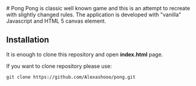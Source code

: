<snippet>
  <content>
# Pong
Pong is classic well known game and this is an attempt to recreate with slightly changed rules.
The application is developed with "vanilla" Javascript and HTML 5 canvas element.




## Installation
It is enough to clone this repository and open **index.html** page.

If you want to clone repository please use:
```
git clone https://github.com/Alexashooo/pong.git
```

  </content>

</snippet>
